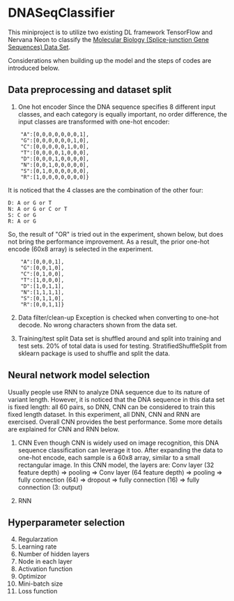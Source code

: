 # DNASeqClassifier

This miniproject is to utilize two existing DL framework TensorFlow and Nervana Neon to classify the [Molecular Biology (Splice-junction Gene Sequences) Data Set](https://archive.ics.uci.edu/ml/datasets/Molecular+Biology+%28Splice-junction+Gene+Sequences%29).

Considerations when building up the model and the steps of codes are introduced below. 

## Data preprocessing and dataset split
1. One hot encoder
Since the DNA sequence specifies 8 different input classes, and each category is equally important, no order difference, the input classes are transformed with one-hot encoder:
```
	"A":[0,0,0,0,0,0,0,1],
	"G":[0,0,0,0,0,0,1,0],
	"C":[0,0,0,0,0,1,0,0],
	"T":[0,0,0,0,1,0,0,0],
	"D":[0,0,0,1,0,0,0,0],
	"N":[0,0,1,0,0,0,0,0],
	"S":[0,1,0,0,0,0,0,0],
	"R":[1,0,0,0,0,0,0,0]}
```
It is noticed that the 4 classes are the combination of the other four: 
```
D: A or G or T 
N: A or G or C or T 
S: C or G 
R: A or G
```
So, the result of "OR" is tried out in the experiment, shown below, but does not bring the performance improvement. As a result, the prior one-hot encode (60x8 array) is selected in the experiment.
```
    "A":[0,0,0,1],
    "G":[0,0,1,0],
    "C":[0,1,0,0],
    "T":[1,0,0,0],
    "D":[1,0,1,1],
    "N":[1,1,1,1],
    "S":[0,1,1,0],
    "R":[0,0,1,1]}
```

2. Data filter/clean-up
Exception is checked when converting to one-hot decode. No wrong characters shown from the data set.

3. Training/test split
Data set is shuffled around and split into training and test sets. 20% of total data is used for testing. 
StratifiedShuffleSplit from sklearn package is used to shuffle and split the data.

## Neural network model selection

Usually people use RNN to analyze DNA sequence due to its nature of variant length. However, it is noticed that the DNA sequence in this data set is fixed length: all 60 pairs, so DNN, CNN can be considered to train this fixed length dataset. In this experiment, all DNN, CNN and RNN are exercised. 
Overall CNN provides the best performance. Some more details are explained for CNN and RNN below. 

1. CNN
Even though CNN is widely used on image recognition, this DNA sequence classification can leverage it too. After expanding the data to one-hot encode, each sample is a 60x8 array, similar to a small rectangular image. In this CNN model, the layers are: 
Conv layer (32 feature depth) => pooling => Conv layer (64 feature depth) => pooling => fully connection (64) => dropout => fully connection (16) => fully connection (3: output)

2. RNN





## Hyperparameter selection
4. Regularzation
1. Learning rate
2. Number of hidden layers
3. Node in each layer
5. Activation function 
6. Optimizor 
7. Mini-batch size
8. Loss function